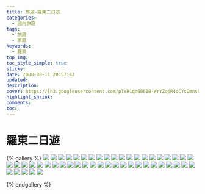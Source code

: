 ```yaml
---
title: 旅遊-羅東二日遊
categories:
  - 國內旅遊
tags:
  - 旅遊
  - 家庭
keywords:
  - 羅東
top_img:
toc_style_simple: true
sticky: 
date: 2008-08-11 20:57:43
updated:
description:
cover: https://lh3.googleusercontent.com/pTxR1qn6061B-WrYZq6R4oCYsOmns0jirCQsl7gSNTCrbqP2zfTebsXsksN19sm4Gddi3Nvj31oJ8w1di-n8Ax6Vbwroq-8520XLexAoOi9RTAJ3CPN_CnGBjev2VRqf1fk_w7FPpJY=w1920-h1080
highlight_shrink:
comments:
toc:
---
```



# 羅東二日遊

{% gallery %}
![](https://lh3.googleusercontent.com/Fxply_fswsteVgEtaz7fNhC-KjPcqVvR5TT4vcfAqW3lI8VOcAXzlsAWwDPP5N3Rcjvscns2UuPFxsaMVCEkR9DPbNVRNPWojtepE2YrJMhHcSIRwGDXdyVcHPWIxrfwkaSrzXOjFCo=w1920-h1080)
![](https://lh3.googleusercontent.com/LYaaHjUyehTwLx7UHUK9glk918GtZQzo8luqWzdw4BK3OGwHw3T6QXUviG_EFqil2TueFz2jfn2Nyqj4atyJpNSZ0OFDvpRDdObxbRZNWGLqXqW81gPL60mnYj_Erk-FPLOiwSjQA7E=w1920-h1080)
![](https://lh3.googleusercontent.com/YvSo_CUb5O8taMO0peQ_Zfd8DOrVAOdyM_GKSiUJr6DaugxiiizEyqx2wD0wLXSkUbSjqiz8ugxK4XQL9sIKjEVU-inFpJXykPRUTeC-T-cQDWJxzjqY5w7slUvXi2H66GtN6JsJAig=w1920-h1080)
![](https://lh3.googleusercontent.com/TIGLpsBNJzyswZV2FJZuf_pnyVrrE2fS8SruN2M4fQtnEv9AB5_Or8PnBt8BB2Jb3-k9P0SFA_1Ia1bgvCV3c4INAByB4l4O7OSMlkl07_kmnOpd9Nw4d9iuPcvu8gnR_eyC0gm1ero=w1920-h1080)
![](https://lh3.googleusercontent.com/F1kpLZJHSTtr0gDFXF61xaygimX9tEQ_JaKgHEkUAKCodcUfB9Sv0gsQhsIbGovcLMjB8wNysd0FfuHWEJxfCgVEyhmhFeWcDhZQT4EXJdzpsE1hhbV2dznaUeCzvdWRIJgWsH_YWSM=w1920-h1080)
![](https://lh3.googleusercontent.com/pTxR1qn6061B-WrYZq6R4oCYsOmns0jirCQsl7gSNTCrbqP2zfTebsXsksN19sm4Gddi3Nvj31oJ8w1di-n8Ax6Vbwroq-8520XLexAoOi9RTAJ3CPN_CnGBjev2VRqf1fk_w7FPpJY=w1920-h1080)
![](https://lh3.googleusercontent.com/QeLWCZaBSLleo0-DI5P9NuTBsVvwaaDiVCNXlVnERBXF1BSbgAkcFsqBHSlGQtEFKtoN63QOa398-BP-0z9x1o_w7NYqMe9ugeqpElJ0Q-IkBasclYwz4RR_ncF3h0o63ipwffToA2c=w1920-h1080)
![](https://lh3.googleusercontent.com/ehfukHV36tNqNH2m5ZqGT0qI81bbejg5ncOm5pEiJOHV_tDwp5ONJuVcwNwyZcfOX_Q1CBTR9T496oq-gSNhiEZSBYcLLnvJ-uepFQMrQo7lB2N0w7HnYvfhPMGlP6bcWXYctGD1g3E=w1920-h1080)
![](https://lh3.googleusercontent.com/zFKalD4SwBlUzJ9SFWuMIDUQriRHm9RE0eSCgWR0G397lGUoezCOcbAxLY6a5dT9oDtmUTErTjrNGxHYeOTFwIy7RenZvO8HtU8Hrzf7_uLL4841s1jdU8UvjdAD9n-W2DHPDMe83t0=w1920-h1080)
![](https://lh3.googleusercontent.com/fNzwUHfUk8s8EXMZhSJtTbf-GfcFhHAgjaK6yCgHbsRt6flLVhs8i-0hRBWu0zjlq3Gr_MTnnZaKt5ug3BlkrHdat2IBFwjMxl9OM-7rLtO3UHvaE-0QFJmusE4iC7lh1wKpj34DM0c=w1920-h1080)
![](https://lh3.googleusercontent.com/X8FGohagSI-ZNDmyGK0Thh_saFmgDhXN0LcPQprjZWqmkTNvO95vp9S6hBJ9fGgLgQmAB94iP68vUFp9ZeNBZFGe2KIb6xw0TxFexMjHI39P0Xfkkg0gEIEdU9ZCWKOm5o3ZfFYhsc0=w1920-h1080)
![](https://lh3.googleusercontent.com/rsY1ro0zUejKZWwXKqV99zzISW5W28U09hsxPHlSElO18yErc91gBfyCwsYTF-wJkH9At8tS_EqYGv0-2lqfHPizy2SdUb4hA9queWWn8Hq3KXsVdgKOHllGPt8Z_I0Ax8cERl6xcck=w1920-h1080)
![](https://lh3.googleusercontent.com/QFIf0P6uqZqz7OCkeCdS57FB25IdqQoVCEJzCdMWsIbh3OG_DgZJlrJxrE_esmbvTgYEeyQO2a5bQWxqgqqrK39shuOU1Ga8tfOphwwRXgTmddEWhD5y6mpbYiQnSrjMZWg6WD4lWmg=w1920-h1080)
![](https://lh3.googleusercontent.com/LiDwsEVLnLHxKvYS68AUH_iZXO_Ikw7elc0Rq25ZxQ6iA8PAWxSIqopADEbMQXyjregdKZx4WOx7NEjwgA_9hznbpdwcyZ9oBzAVTe2j9ZZEk0-hNwBqG6qD5dtdD8n4RjQDeXnNLis=w1920-h1080)
![](https://lh3.googleusercontent.com/McTTXbKsnlvjSMM5qo7Mk9mxOlac1gr8t5WCAhpX8a6wtabgCWhoK3Nj1kHOOn-6NWKEDl3ODeI_ot6NtFsI43CVUhwJXvESg9Qk0Yf0bIszt_7sLk6qbf3jy0YH9ZPzpcnTUcbKLtI=w1920-h1080)
![](https://lh3.googleusercontent.com/E7YFjbqxuazIPkpTTBEp30HE81D4s7x4J6Lm_I-QljKV7Msg_RyePaGAZjCY1X1k2zMgKiU7GcN7dMB2PJn6wYe85ajRPRtPW4Vq9YDVGX4mzqMxkfVM14bLYKRxp3zFVOuo4pfr5jY=w1920-h1080)
![](https://lh3.googleusercontent.com/624upDvBClNplBZ0IRSaeswUd6cITjE2IG2yKertJ7J74VLusQv_Ua0hWkDuJzn5LPkcTN-PLjxhmdPkUbJkv7fxHfVeAlNU4c7IIqrCwvlmEl5pjEpHWCil9ieAzWBfzxhWMlHm44E=w1920-h1080)
![](https://lh3.googleusercontent.com/tOKmViHUGU7eaRpAruKmQn_3Sw4IfoKuhsXLE3yfRy0ZMeUtzO235y1ubNNCIaq2HcdwnjPv8rl8maU1-iVYJb3exq5oIapFMN4NbtTI0b__e0REMZzawYe47F527Au_-HRf5dnjncA=w1920-h1080)
![](https://lh3.googleusercontent.com/SqGcN8eHr2GefOtYBN3cdDH2IE65Ekg2NzCMG7MFI60W8CPJrcdVrIJr4iDfk6OR0qdjrQHTya39eRNTrXn-WNSVphjzap3D7tAfyQHJw_zu5W0Oz-keSXUgjd0j4ciwBX63AzRj4ek=w1920-h1080)
![](https://lh3.googleusercontent.com/fqpa-ux3FmhoV5vziZNeOolZoz9nmVi0_MhB_QtQqc87PuAGSOQIo8vsJFHlqKhUblEKWZjV20BP4LWdLOX1-lYsas7QAcBhq4HFxalhY1FSvko3bPEQv7Bfh8A0VSNkB0pE9rA0wMY=w1920-h1080)
![](https://lh3.googleusercontent.com/JG14fn9MNnCX89ixgYHffFaGVW52kMkteJIJdBfPQEbUQuYMphjbu8RvR3fuL7q5mfi8WsFmDgKAfPHk2CuwznBprERyDPzjPtKckLmsCFwJxdE6FDy86lkNq3PX3Ou0XUyMPYfLvHo=w1920-h1080)
![](https://lh3.googleusercontent.com/qjl3k3Vf8LYdCUF2mrCv5J526dsbtfGrhDEj_ue9Zvtd6C2xyJF6hycq1czB5sg1r_7hjQoulKHXiPW15NBIPHAjI7z6ECPSvNRAe5fLApwD2evgLbLMzUk5N9xk_XN9yCYLPXYxNgs=w1920-h1080)
![](https://lh3.googleusercontent.com/Y3yCzEsmS4yetycY1M4WnqAHn2Xv9wS3Fd4K5Trlxij_9f6laIrLQLMF7OTnmnvCaLq_YInlt2Yb5zM0XY11vrajIG97JF_HJv-LV-kukxMN_8_q7MGVPqyWClzZ0o6vj6-1iTWFQnk=w1920-h1080)
![](https://lh3.googleusercontent.com/Kis93b8N-DA39cDsJqHc6UbssfE-6bLAVoW07fkG7F5ngTqEcGEgK8nI-bhU8XG2FRtwdQ596gp1CxUAbJQKwQzjOnC3yKEwO98ruGkq7a7SRDJL5ly9U9rmmEIn8aU8zox9utJyOiY=w1920-h1080)
![](https://lh3.googleusercontent.com/TB1n-BlHVt_lLSKAd3AKgPjRoAtpztY5hLQKbcA5jsR2-6w6L9cPs8BbT0j4oqg2vlz_9ifAGjpgN-GT-Q2VcBHcOKyjHU4FGeBFhPpnghhHjmpw_uTvs67sRLskztvf0v_Cfeg-Fvw=w1920-h1080)
![](https://lh3.googleusercontent.com/BbrBZprUyYNqoGC_MHOqrriyaAJS7gkuZoALbRn64dCv2zlGqjYz_7rRodopzjwbFEoYOHh0HHqnPJ9TNtmhI0EACSlcTUQEYHWs2F1uB3KbpOuSpdodEzAKq7hJb2v2-0XLufyStJU=w1920-h1080)
![](https://lh3.googleusercontent.com/hFixE5EVnUTtozgHcukJ8khJmOAkYeYbwjwnfWFpUWaVa4JekeivHcWMO26XLY-sZTSLmSjzF6lg9xVkjpo5KWfK-0reEFb63OUeEkSwrZcml9NemWu7O7fH_KbeCQ0g4DU3KZfuUyE=w1920-h1080)
![](https://lh3.googleusercontent.com/f75PMuMyxC6yenyP1IV7F_GY5Aen6OIK85bAowj-HZw_vW71p8bJa8LYx22KpeEaXLw3ydD1eA8yfds0qSTeQ7GJsMPZpKIEAYL5ssSfLfJKaNz_6EgL083O2O2E1rD4YEXYtIv8G24=w1920-h1080)
![](https://lh3.googleusercontent.com/SALykriBomPo7ima5w-OVzWpX4-n0o-UeqRTV7g3LBVyBThUFuEe9ahO-TwMK1TyMaCqNYxReRvvfwZ5l9yFpZoGTNwY3xs3pX3J6wW4764exJRyKHsx_iYF3LP6P2l1zWoFDUote54=w1920-h1080)
![](https://lh3.googleusercontent.com/sE2LkdR6Pi3MtyMgzXxePEAmTBuMkfHW8i3rFefTEoFBsg_49R43pD2eCSzcyUbFi6hsTgKT3dmoerz8YR96E1PPpj4DdOfLMuaHe50VBJ6ST_1OUfy2DQ3NL_0CEHYIER-VvMylCDo=w1920-h1080)
![](https://lh3.googleusercontent.com/1J2yN31kDosHd-jV9AcCx7dR3trIkQ01c3xqyBNjCJ_kYLgUtxUOJvu11Vrwf7JLFwSu_pYoZGlqNSyVxWlhfA2z13uQv63-8Z9vubAshgja6DOjPOQ-vL62wDSVMhWvNhcaACrAEms=w1920-h1080)
![](https://lh3.googleusercontent.com/sS52X3VaNltiBSUnNNMsp_GvEFGlVaz-Lg4GMGEYBPiG2X_yYBWpk3P1q1VnK2zxlzrwxLjr6QuTwjNU0Uj-iUbfq3n9fFlF3LepVhwCvjDMY2aqu4_sV40KTPVaiAYMkc0xHAEK-wc=w1920-h1080)
![](https://lh3.googleusercontent.com/0RGKrjz9G0caAgIfwCfSI2nW4ozd-_bgBwM_9Rlxt2Nl0yJ0FEAv7FApfi9zNN6ftfgkHEH9J_3O1Jb8ccTa5r2MFzVxSH_CAIp_o-6_R8MrZoN7Yxzw_db3pDr0aT5G9-WtXjq4y3s=w1920-h1080)
![](https://lh3.googleusercontent.com/q_-pHC6uOXLr8e2QrZQnaiKX2TjIsnlL1YuLtnHcuTLeHzkgWXYpYs55kVYvWtxTgnPTVv5ljiC4v4Mj3rkYR4GDPUL8VoYNhpI0zlrp3BzAn2_S7HOaQu2o6HS96RYIO_1wq6TBmEE=w1920-h1080)
![](https://lh3.googleusercontent.com/aDRHYXMxh01RZpeAZXHIykoSSJE6a2jTPYzA0HnRj6z0csiSzihvaC5plqMZBXt6AmyWqJnZ91Y_X6nEGB0VettRGHjqrI2pX6Aiq7tiuNTD2FZ3VYHAJal4NGTFOoEZQRnQp-pHuwc=w1920-h1080)
![](https://lh3.googleusercontent.com/8FThrj8dRgSxvcau_ZFcQApCjAjoTobQDhrXyeR2QL9crWwidGdl1IUeWKZuZr-q42HxYDx86yKKAKlyDrr8mbGtdeqhJ7oiHutxagkToH83phwocO4FyCMKteuzXztFk5mnAjOVENM=w1920-h1080)
![](https://lh3.googleusercontent.com/Dt7yx6hDtssnb0V2nZelO2wsdlSNbXbFJMQTZGCzNwSHx043o1KzDOI6bhvqcZjtgKg_sTC5cJIhEwJ2CvdYA7E6TolnwBTAmKRkuZlYY3nhUIl1aXmX7iRBOFKMpPPT-qPOgQe0jHw=w1920-h1080)
![](https://lh3.googleusercontent.com/UGp5_PlG0p-LdCUfjyBGeKXwJqwtGocFIiCwtu6CKnOgOP1Tyb73NYQlrS6FAkIiqzBQD_asAbH7zRl9SmLSE70FXTixLfevxOhvUokjts8D7rROiuN_wHK-DDPA1OTuCEgMN3frATc=w1920-h1080)
![](https://lh3.googleusercontent.com/CTqG8hkXOK2QLHkrgtN2FH0YS8S_TvGwOAfmMJKxFEPureOs_xelYOuodiylimlbJnpB9FFZlTY2sXb0XT1KKSb_-889zd93uPDCmQlnSQG1FdA2-MzsuC7tRBt4Sq3OfE69eH4CkR0=w1920-h1080)
![](https://lh3.googleusercontent.com/ccF8xtMcyxUrKAM9jH6u7e5VFShoqbS7iE0BTxvwErcYyt6dj0msp5vR-IkmS15uHZgSf3-RDvN7CyYGr5_1D4pD-OhMzXDbFTKT0bzxo_PZqSL3wZ91cHLoW_R70tUM_H5wHMfqmdI=w1920-h1080)
![](https://lh3.googleusercontent.com/V7YZWH9onVASmgs9Dw6bJOqSdWJf7BjwFeWxlcgC6hhTAJ4eHY4dI3xPaJUS3bOKRCZa2IoibIce8ahewQSrWjGQn81Hv6mz0U_SbQXRww-nHskU5ph5KnLM798qkAbIHmMynCRG_MY=w1920-h1080)
![](https://lh3.googleusercontent.com/rd4pHNDKkBuEbq-7BQHXaa2YYpVR7-ApCeRpSk2UztJzaGx26Bs3J_PNJKTWjOHa0qCQfO05nNsrGLf04eXvjnybbUds-WI3hbWv6zkxPOKA-P3Y0gJLlzhe5LqLc3c-9whlpRE2oJ4=w1920-h1080)
![](https://lh3.googleusercontent.com/cScNsH4pxPG02usJUllCAC4Nwlu1Mm4D92RKL2hU5yd09dkuN3wsm28GhRLyNV1_-7J1wMPeL1nkoh-YlpVKPqkA7I_R8WJ1XHX-mB207A0jKdCUfQ6_C_O6iinPy1RoXRg6eXF2MYg=w1920-h1080)
![](https://lh3.googleusercontent.com/9zjBuNwd7si-oCbj53Yn96_WmeUSNqK2i_gGFh0yWQPa112JU75jLExzmC8a5L-m0EESG9XeJJ_DDINZR_u-ScUIeZUTuIk7jPWm7NkrskPGJeuDkHD-aBYC477FRgTld75GZ4Sb_G4=w1920-h1080)
![](https://lh3.googleusercontent.com/blpAwXVkxtXx_1v0RH5dbpXcbwPLAlKH_oHSrWrenKw6i6hOuGLZf6ScW5B2XgGjCVybVCtPgn3B4QQlH3rZ2_ggmG5EExcJtY44PyHpA7UBNqtH1aYXQ1MAK4E8PiAP5w7EWOIuynk=w1920-h1080)
![](https://lh3.googleusercontent.com/_UKjNivPzAEzY1wRDXw7nGhPxsnWdIUi9Boj40FuE6rnNCCaRgoUGZWSZUdoowzUeURmLvlBudR4OHemAxqs7EWyO_G5PmBMjcEDqjb9txokLztAsVw0uo1OZ8R8WyE08Ls7Nk66KIE=w1920-h1080)
![](https://lh3.googleusercontent.com/LgFI8Y5KESjKSItWPBrp8EJRzXNmmIBySagFQYEY9ks6CEg-P7KDJNC-NqySYCvmf6r5m2_rbxx8Y4sEYLRez7R7xzkEtRWQcXTRyq5lsIbW5CosrxAiwUWx82poGGOwGt5D4ZKsEZU=w1920-h1080)
![](https://lh3.googleusercontent.com/GAFL7vjwtLhiv7r72lpx67sxtUQCJPQs402SHUk1k0Lwky5nqu9pweSdPrgsSDpBXacO1z8tuGISXd1-wEuld6w21KDYp1zeoaR-DCHPCR_J1OAMSlHkAnz-mu2v_AJI3JNPQCxWl9k=w1920-h1080)
![](https://lh3.googleusercontent.com/LkkV9lRG6h1IpigBO12XyC6yP_cnRxaMJ0GxyGSG7-nYeZZ-tgcsSGthtfvkL-0j4GfQckENFIoA713q4SLMO_flyYMfPhYX97kkuOpq455Xf4CqFTLplOkeiUmhKYLuM3qJm8uZYNc=w1920-h1080)
![](https://lh3.googleusercontent.com/wS0U-t65QmucH96rrvQtrKvLpaW7lOyS9Mf2Uk92NP07z9hLr4HmQp4vdt3hjG2e2_luaYyjxqqcqNgXgr5GFWmDbmLjnFIiZtNYl00eMhhCIwkyIDOZ9xCSfWuiY2FCQ4_JhC67B-o=w1920-h1080)

{% endgallery %}
